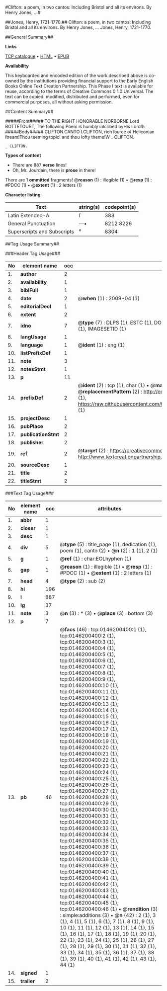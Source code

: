 #Clifton: a poem, in two cantos: Including Bristol and all its environs. By Henry Jones, ...#

##Jones, Henry, 1721-1770.##
Clifton: a poem, in two cantos: Including Bristol and all its environs. By Henry Jones, ...
Jones, Henry, 1721-1770.

##General Summary##

**Links**

[TCP catalogue](http://www.ota.ox.ac.uk/tcp/)  • 
[HTML](http://tei.it.ox.ac.uk/tcp/Texts-HTML/free/004/004795957.html)  • 
[EPUB](http://tei.it.ox.ac.uk/tcp/Texts-EPUB/free/004/004795957.epub)

**Availability**

This keyboarded and encoded edition of the
	       work described above is co-owned by the institutions
	       providing financial support to the Early English Books
	       Online Text Creation Partnership. This Phase I text is
	       available for reuse, according to the terms of Creative
	       Commons 0 1.0 Universal. The text can be copied,
	       modified, distributed and performed, even for
	       commercial purposes, all without asking permission.


##Content Summary##

#####Front#####
TO THE RIGHT HONORABLE NORBORNE Lord BOTTETOURT, The following Poem is humbly inſcribed byHis Lordſh
#####Body#####
CLIFTON.CANTO I.CLIFTON, rich ſource of Heliconian ſtream!Thou teeming topic! and thou lofty theme!W
    _ CLIFTON.

    _ CLIFTON.

**Types of content**

  * There are 887 **verse** lines!
  * Oh, Mr. Jourdain, there is **prose** in there!

There are 1 **ommitted** fragments! 
 @__reason__ (1) : illegible (1)  •  @__resp__ (1) : #PDCC (1)  •  @__extent__ (1) : 2 letters (1)

**Character listing**


|Text|string(s)|codepoint(s)|
|---|---|---|
|Latin Extended-A|ſ|383|
|General Punctuation|—•|8212 8226|
|Superscripts             and Subscripts|⁰|8304|

##Tag Usage Summary##

###Header Tag Usage###

|No|element name|occ|attributes|
|---|---|---|---|
|1.|__author__|2||
|2.|__availability__|1||
|3.|__biblFull__|1||
|4.|__date__|2| @__when__ (1) : 2009-04 (1)|
|5.|__editorialDecl__|1||
|6.|__extent__|2||
|7.|__idno__|7| @__type__ (7) : DLPS (1), ESTC (1), DOCNO (1), TCP (1), GALEDOCNO (1), CONTENTSET (1), IMAGESETID (1)|
|8.|__langUsage__|1||
|9.|__language__|1| @__ident__ (1) : eng (1)|
|10.|__listPrefixDef__|1||
|11.|__note__|3||
|12.|__notesStmt__|1||
|13.|__p__|11||
|14.|__prefixDef__|2| @__ident__ (2) : tcp (1), char (1)  •  @__matchPattern__ (2) : ([0-9\-]+):([0-9IVX]+) (1), (.+) (1)  •  @__replacementPattern__ (2) : http://eebo.chadwyck.com/downloadtiff?vid=$1&page=$2 (1), https://raw.githubusercontent.com/textcreationpartnership/Texts/master/tcpchars.xml#$1 (1)|
|15.|__projectDesc__|1||
|16.|__pubPlace__|2||
|17.|__publicationStmt__|2||
|18.|__publisher__|2||
|19.|__ref__|2| @__target__ (2) : https://creativecommons.org/publicdomain/zero/1.0/ (1), http://www.textcreationpartnership.org/docs/. (1)|
|20.|__sourceDesc__|1||
|21.|__title__|2||
|22.|__titleStmt__|2||


###Text Tag Usage###

|No|element name|occ|attributes|
|---|---|---|---|
|1.|__abbr__|1||
|2.|__closer__|1||
|3.|__desc__|1||
|4.|__div__|5| @__type__ (5) : title_page (1), dedication (1), poem (1), canto (2)  •  @__n__ (2) : 1 (1), 2 (1)|
|5.|__g__|1| @__ref__ (1) : char:EOLhyphen (1)|
|6.|__gap__|1| @__reason__ (1) : illegible (1)  •  @__resp__ (1) : #PDCC (1)  •  @__extent__ (1) : 2 letters (1)|
|7.|__head__|4| @__type__ (2) : sub (2)|
|8.|__hi__|196||
|9.|__l__|887||
|10.|__lg__|37||
|11.|__note__|3| @__n__ (3) : * (3)  •  @__place__ (3) : bottom (3)|
|12.|__p__|7||
|13.|__pb__|46| @__facs__ (46) : tcp:0146200400:1 (1), tcp:0146200400:2 (1), tcp:0146200400:3 (1), tcp:0146200400:4 (1), tcp:0146200400:5 (1), tcp:0146200400:6 (1), tcp:0146200400:7 (1), tcp:0146200400:8 (1), tcp:0146200400:9 (1), tcp:0146200400:10 (1), tcp:0146200400:11 (1), tcp:0146200400:12 (1), tcp:0146200400:13 (1), tcp:0146200400:14 (1), tcp:0146200400:15 (1), tcp:0146200400:16 (1), tcp:0146200400:17 (1), tcp:0146200400:18 (1), tcp:0146200400:19 (1), tcp:0146200400:20 (1), tcp:0146200400:21 (1), tcp:0146200400:22 (1), tcp:0146200400:23 (1), tcp:0146200400:24 (1), tcp:0146200400:25 (1), tcp:0146200400:26 (1), tcp:0146200400:27 (1), tcp:0146200400:28 (1), tcp:0146200400:29 (1), tcp:0146200400:30 (1), tcp:0146200400:31 (1), tcp:0146200400:32 (1), tcp:0146200400:33 (1), tcp:0146200400:34 (1), tcp:0146200400:35 (1), tcp:0146200400:36 (1), tcp:0146200400:37 (1), tcp:0146200400:38 (1), tcp:0146200400:39 (1), tcp:0146200400:40 (1), tcp:0146200400:41 (1), tcp:0146200400:42 (1), tcp:0146200400:43 (1), tcp:0146200400:44 (1), tcp:0146200400:45 (1), tcp:0146200400:46 (1)  •  @__rendition__ (3) : simple:additions (3)  •  @__n__ (42) : 2 (1), 3 (1), 4 (1), 5 (1), 6 (1), 7 (1), 8 (1), 9 (1), 10 (1), 11 (1), 12 (1), 13 (1), 14 (1), 15 (1), 16 (1), 17 (1), 18 (1), 19 (1), 20 (1), 22 (1), 23 (1), 24 (1), 25 (1), 26 (1), 27 (1), 28 (1), 29 (1), 30 (1), 31 (1), 32 (1), 33 (1), 34 (1), 35 (1), 36 (1), 37 (1), 38 (1), 39 (1), 40 (1), 41 (1), 42 (1), 43 (1), 44 (1)|
|14.|__signed__|1||
|15.|__trailer__|2||
